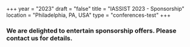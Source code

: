 +++
year = "2023"
draft = "false"
title = "IASSIST 2023 - Sponsorship"
location = "Philadelphia, PA, USA"
type = "conferences-test"
+++

###  We are delighted to entertain sponsorship offers. Please contact us for details.


